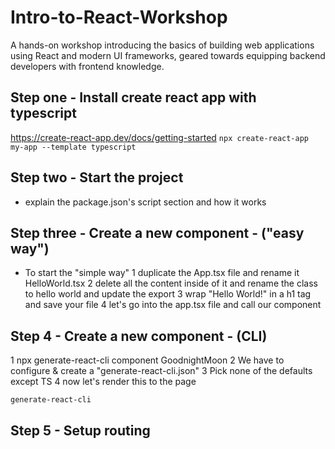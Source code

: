 # Intro-to-React-Workshop

A hands-on workshop introducing the basics of building web applications using React and modern UI frameworks, geared towards equipping backend developers with frontend knowledge.

## Step one - Install create react app with typescript

https://create-react-app.dev/docs/getting-started
`npx create-react-app my-app --template typescript`

## Step two - Start the project

- explain the package.json's script section and how it works

## Step three - Create a new component - ("easy way")

- To start the "simple way"
  1 duplicate the App.tsx file and rename it HelloWorld.tsx
  2 delete all the content inside of it and rename the class to hello world and update the export
  3 wrap "Hello World!" in a h1 tag and save your file
  4 let's go into the app.tsx file and call our component

## Step 4 - Create a new component - (CLI)

1 npx generate-react-cli component GoodnightMoon
2 We have to configure & create a "generate-react-cli.json"
3 Pick none of the defaults except TS
4 now let's render this to the page

`generate-react-cli`

## Step 5 - Setup routing
